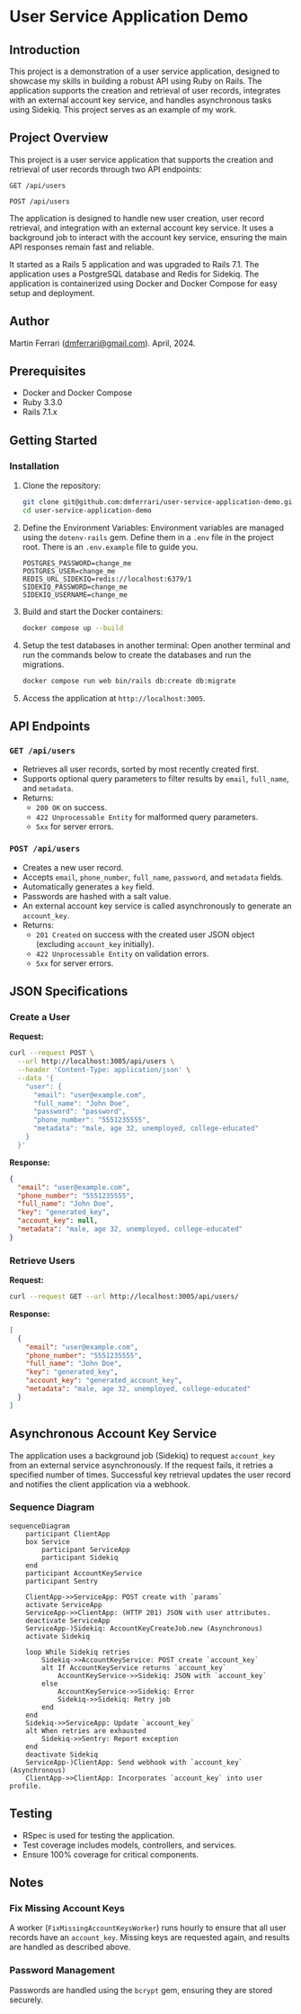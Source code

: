 # User Service Application Demo

## Introduction

This project is a demonstration of a user service application, designed to showcase my skills in building a robust API using Ruby on Rails. The application supports the creation and retrieval of user records, integrates with an external account key service, and handles asynchronous tasks using Sidekiq. This project serves as an example of my work.

## Project Overview

This project is a user service application that supports the creation and retrieval of user records through two API endpoints:

`GET /api/users`

`POST /api/users`

The application is designed to handle new user creation, user record retrieval, and integration with an external account key service. It uses a background job to interact with the account key service, ensuring the main API responses remain fast and reliable.

It started as a Rails 5 application and was upgraded to Rails 7.1. The application uses a PostgreSQL database and Redis for Sidekiq. The application is containerized using Docker and Docker Compose for easy setup and deployment.

## Author

Martin Ferrari (<dmferrari@gmail.com>). April, 2024.

## Prerequisites

- Docker and Docker Compose
- Ruby 3.3.0
- Rails 7.1.x

## Getting Started

### Installation

1. Clone the repository:

    ```bash
    git clone git@github.com:dmferrari/user-service-application-demo.git
    cd user-service-application-demo
    ```

2. Define the Environment Variables: Environment variables are managed using the `dotenv-rails` gem. Define them in a `.env` file in the project root. There is an `.env.example` file to guide you.

    ```env
    POSTGRES_PASSWORD=change_me
    POSTGRES_USER=change_me
    REDIS_URL_SIDEKIQ=redis://localhost:6379/1
    SIDEKIQ_PASSWORD=change_me
    SIDEKIQ_USERNAME=change_me
    ```

3. Build and start the Docker containers:

    ```bash
    docker compose up --build
    ```

4. Setup the test databases in another terminal: Open another terminal and run the commands below to create the databases and run the migrations.

    ```bash
    docker compose run web bin/rails db:create db:migrate
    ```

5. Access the application at `http://localhost:3005`.

## API Endpoints

### `GET /api/users`

- Retrieves all user records, sorted by most recently created first.
- Supports optional query parameters to filter results by `email`, `full_name`, and `metadata`.
- Returns:
  - `200 OK` on success.
  - `422 Unprocessable Entity` for malformed query parameters.
  - `5xx` for server errors.

### `POST /api/users`

- Creates a new user record.
- Accepts `email`, `phone_number`, `full_name`, `password`, and `metadata` fields.
- Automatically generates a `key` field.
- Passwords are hashed with a salt value.
- An external account key service is called asynchronously to generate an `account_key`.
- Returns:
  - `201 Created` on success with the created user JSON object (excluding `account_key` initially).
  - `422 Unprocessable Entity` on validation errors.
  - `5xx` for server errors.

## JSON Specifications

### Create a User

**Request:**

```bash
curl --request POST \
  --url http://localhost:3005/api/users \
  --header 'Content-Type: application/json' \
  --data '{
    "user": {
      "email": "user@example.com",
      "full_name": "John Doe",
      "password": "password",
      "phone_number": "5551235555",
      "metadata": "male, age 32, unemployed, college-educated"
    }
  }'
```

**Response:**

```json
{
  "email": "user@example.com",
  "phone_number": "5551235555",
  "full_name": "John Doe",
  "key": "generated_key",
  "account_key": null,
  "metadata": "male, age 32, unemployed, college-educated"
}
```

### Retrieve Users

**Request:**

```bash
curl --request GET --url http://localhost:3005/api/users/
```

**Response:**

```json
[
  {
    "email": "user@example.com",
    "phone_number": "5551235555",
    "full_name": "John Doe",
    "key": "generated_key",
    "account_key": "generated_account_key",
    "metadata": "male, age 32, unemployed, college-educated"
  }
]
```

## Asynchronous Account Key Service

The application uses a background job (Sidekiq) to request `account_key` from an external service asynchronously. If the request fails, it retries a specified number of times. Successful key retrieval updates the user record and notifies the client application via a webhook.

### Sequence Diagram

```mermaid
sequenceDiagram
    participant ClientApp
    box Service
        participant ServiceApp
        participant Sidekiq
    end
    participant AccountKeyService
    participant Sentry

    ClientApp->>ServiceApp: POST create with `params`
    activate ServiceApp
    ServiceApp->>ClientApp: (HTTP 201) JSON with user attributes.
    deactivate ServiceApp
    ServiceApp-)Sidekiq: AccountKeyCreateJob.new (Asynchronous)
    activate Sidekiq

    loop While Sidekiq retries
        Sidekiq->>AccountKeyService: POST create `account_key`
        alt If AccountKeyService returns `account_key`
            AccountKeyService->>Sidekiq: JSON with `account_key`
        else
            AccountKeyService->>Sidekiq: Error
            Sidekiq->>Sidekiq: Retry job
        end
    end
    Sidekiq->>ServiceApp: Update `account_key`
    alt When retries are exhausted
        Sidekiq->>Sentry: Report exception
    end
    deactivate Sidekiq
    ServiceApp-)ClientApp: Send webhook with `account_key` (Asynchronous)
    ClientApp->>ClientApp: Incorporates `account_key` into user profile.
```

## Testing

- RSpec is used for testing the application.
- Test coverage includes models, controllers, and services.
- Ensure 100% coverage for critical components.

## Notes

### Fix Missing Account Keys

A worker (`FixMissingAccountKeysWorker`) runs hourly to ensure that all user records have an `account_key`. Missing keys are requested again, and results are handled as described above.

### Password Management

Passwords are handled using the `bcrypt` gem, ensuring they are stored securely.
